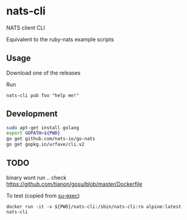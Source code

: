 # nats-cli
NATS client CLI

Equivalent to the ruby-nats example scripts

## Usage

Download one of the releases

Run

```
nats-cli pub foo "help me!"
```

## Development
```bash
sudo apt-get install golang
export GOPATH=${PWD}
go get github.com/nats-io/go-nats
go get gopkg.in/urfave/cli.v2
```

## TODO
binary wont run .. check https://github.com/tianon/gosu/blob/master/Dockerfile

To test (copied from [su-exec](https://github.com/ncopa/su-exec))

```
docker run -it -v ${PWD}/nats-cli:/sbin/nats-cli:ro alpine:latest nats-cli
```
